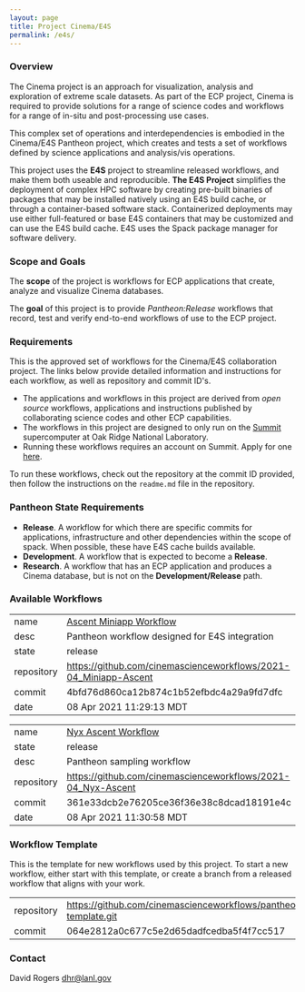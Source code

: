 ```yaml
---
layout: page
title: Project Cinema/E4S 
permalink: /e4s/
---
```


### Overview

The Cinema project is an approach for visualization, analysis and exploration of extreme scale datasets. As part of the ECP project, Cinema is required to provide solutions for a range of science codes and workflows for a range of in-situ and post-processing use cases.

This complex set of operations and interdependencies is embodied in the Cinema/E4S Pantheon project, which creates and tests a set of workflows defined by science applications and analysis/vis operations.

This project uses the **E4S** project to streamline released workflows, and make them both useable and reproducible. 
**The E4S Project** simplifies the deployment of complex HPC software by creating pre-built binaries of packages that may be installed natively using an E4S build cache, or through a container-based software stack. Containerized deployments may use either full-featured or base E4S containers that may be customized and can use the E4S build cache. E4S uses the Spack package manager for software delivery. 

### Scope and Goals

The **scope** of the project is workflows for ECP applications that create, analyze and visualize Cinema databases.

The **goal** of this project is to provide *Pantheon:Release* workflows that record, test and verify end-to-end workflows of use to the ECP project. 

### Requirements

This is the approved set of workflows for the Cinema/E4S collaboration project. The links below provide detailed information and instructions for each workflow, as well as repository and commit ID's.

- The applications and workflows in this project are derived from *open source* workflows, applications and instructions published by collaborating science codes and other ECP capabilities.
- The workflows in this project are designed to only run on the [Summit](https://www.olcf.ornl.gov/olcf-resources/compute-systems/summit) supercomputer at Oak Ridge National Laboratory.
- Running these workflows requires an account on Summit. Apply for one [here](https://www.olcf.ornl.gov/for-users/documents-forms/olcf-account-application/).

To run these workflows, check out the repository at the commit ID provided, then follow the instructions on the `readme.md` file in the repository.

### Pantheon State Requirements

- **Release**. A workflow for which there are specific commits for applications, infrastructure and other dependencies within the scope of spack. When possible, these have E4S cache builds available.
- **Development**. A workflow that is expected to become a **Release**.
- **Research**. A workflow that has an ECP application and produces a Cinema database, but is not on the **Development/Release** path.

### Available Workflows

|||
|-|-|
|name|[Ascent Miniapp Workflow](https://github.com/cinemascienceworkflows/2021-04_Miniapp-Ascent/tree/4bfd76d860ca12b874c1b52efbdc4a29a9fd7dfc)|
|desc|Pantheon workflow designed for E4S integration|
|state|release|
|repository|https://github.com/cinemascienceworkflows/2021-04_Miniapp-Ascent|
|commit|4bfd76d860ca12b874c1b52efbdc4a29a9fd7dfc|
|date|08 Apr 2021 11:29:13 MDT|

|||
|-|-|
|name|[Nyx Ascent Workflow](https://github.com/cinemascienceworkflows/2021-04_Nyx-Ascent/tree/361e33dcb2e76205ce36f36e38c8dcad18191e4c)|
|state|release|
|desc|Pantheon sampling workflow|
|repository|https://github.com/cinemascienceworkflows/2021-04_Nyx-Ascent|
|commit|361e33dcb2e76205ce36f36e38c8dcad18191e4c|
|date|08 Apr 2021 11:30:58 MDT|

### Workflow Template

This is the template for new workflows used by this project. To start a new workflow, either start with this template, or create a branch from a released workflow that aligns with your work. 

|||
|-|-|
|repository| https://github.com/cinemascienceworkflows/pantheon-template.git |
|commit    | 064e2812a0c677c5e2d65dadfcedba5f4f7cc517 |

### Contact

David Rogers dhr@lanl.gov

